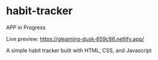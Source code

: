 # habit-tracker
APP in Progress

Live preview: https://gleaming-dusk-659c86.netlify.app/

A simple habit tracker built with HTML, CSS, and Javascript
